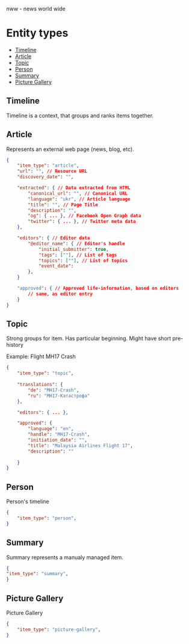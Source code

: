 nww - news world wide

# Entity types

- [Timeline](#timeline)
- [Article](#article)
- [Topic](#topic)
- [Person](#person)
- [Summary](#summary)
- [Picture Gallery](#picture-gallery)

## <a id="timeline"></a>Timeline

Timeline is a context, that groups and ranks items together.

## <a id="article"></a>Article

Represents an external web page (news, blog, etc).

```json
{
    "item_type": "article",
    "url": "", // Resource URL
    "discovery_date": "",

    "extracted": { // Data extracted from HTML
        "canonical_url": "", // Canonical URL
        "language": "ukr", // Article language
        "title": "", // Page Title
        "description": "", 
        "og": { ... }, // Facebook Open Graph data
        "twitter": { ... }, // Twitter meta data
    },

    "editors": { // Editor data
        "@editor_name": { // Editor's handle
            "initial_submitter": true,
            "tags": [""], // List of tags
            "topics": [""], // List of topics
            "event_date": 
        },
    }

    "approved": { // Approved life-information, based on editors
        // same, as editor entry
    }
}
```

## <a id="topic"></a>Topic 

Strong groups for item. Has particular beginning. Might have short pre-history

Example: Flight MH17 Crash

```json
{
    "item_type": "topic",
    
    "translations": {
        "de": "MH17-Crash",
        "ru": "MH17-Катастрофа"
    },

    "editors": { ... },

    "approved": {
        "language": "en",
        "handle": "MH17-Crash",
        "initiation_date": "",
        "title": "Malaysia Airlines Flight 17",
        "description": ""
    
    }
}
```

## <a id="person"></a>Person

Person's timeline

```json
{
    "item_type": "person",
}
```

## <a id="summary"></a>Summary

Summary represents a manualy managed item.

```json
{
"item_type": "summary",
}
```

## <a id="picture-gallery"></a>Picture Gallery

Picture Gallery

```json
{
    "item_type": "picture-gallery",
}
```